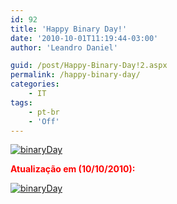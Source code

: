 ```yaml
---
id: 92
title: 'Happy Binary Day!'
date: '2010-10-01T11:19:44-03:00'
author: 'Leandro Daniel'

guid: /post/Happy-Binary-Day!2.aspx
permalink: /happy-binary-day/
categories:
    - IT
tags:
    - pt-br
    - 'Off'
---
```


[![binaryDay](http://leandrodaniel.com/pics/binaryDay_thumb_1.jpg "binaryDay")](http://leandrodaniel.com/pics/binaryDay_1.jpg)

**<font color="#ff0000">Atualização em (10/10/2010):</font>**

[![binaryDay](http://leandrodaniel.com/pics/binaryDay_thumb_2.jpg "binaryDay")](http://leandrodaniel.com/pics/binaryDay_2.jpg)
